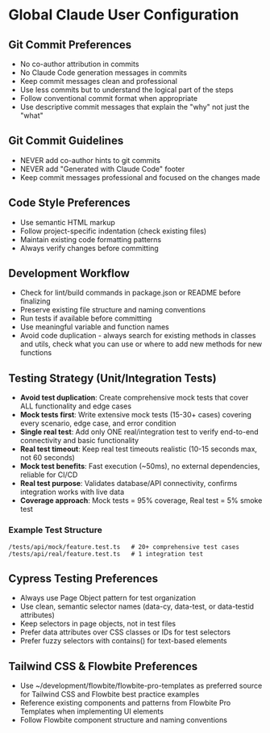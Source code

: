# Global Claude User Configuration

## Git Commit Preferences
- No co-author attribution in commits
- No Claude Code generation messages in commits
- Keep commit messages clean and professional
- Use less commits but to understand the logical part of the steps 
- Follow conventional commit format when appropriate
- Use descriptive commit messages that explain the "why" not just the "what"

## Git Commit Guidelines
- NEVER add co-author hints to git commits
- NEVER add "Generated with Claude Code" footer
- Keep commit messages professional and focused on the changes made


## Code Style Preferences  
- Use semantic HTML markup
- Follow project-specific indentation (check existing files)
- Maintain existing code formatting patterns
- Always verify changes before committing

## Development Workflow
- Check for lint/build commands in package.json or README before finalizing
- Preserve existing file structure and naming conventions
- Run tests if available before committing
- Use meaningful variable and function names
- Avoid code duplication - always search for existing methods in classes and utils, check what you can use or where to add new methods for new functions

## Testing Strategy (Unit/Integration Tests)
- **Avoid test duplication**: Create comprehensive mock tests that cover ALL functionality and edge cases
- **Mock tests first**: Write extensive mock tests (15-30+ cases) covering every scenario, edge case, and error condition
- **Single real test**: Add only ONE real/integration test to verify end-to-end connectivity and basic functionality
- **Real test timeout**: Keep real test timeouts realistic (10-15 seconds max, not 60 seconds)
- **Mock test benefits**: Fast execution (~50ms), no external dependencies, reliable for CI/CD
- **Real test purpose**: Validates database/API connectivity, confirms integration works with live data
- **Coverage approach**: Mock tests = 95% coverage, Real test = 5% smoke test

### Example Test Structure
```
/tests/api/mock/feature.test.ts   # 20+ comprehensive test cases
/tests/api/real/feature.test.ts   # 1 integration test
```

## Cypress Testing Preferences
- Always use Page Object pattern for test organization
- Use clean, semantic selector names (data-cy, data-test, or data-testid attributes)
- Keep selectors in page objects, not in test files
- Prefer data attributes over CSS classes or IDs for test selectors
- Prefer fuzzy selectors with contains() for text-based elements

## Tailwind CSS & Flowbite Preferences
- Use ~/development/flowbite/flowbite-pro-templates as preferred source for Tailwind CSS and Flowbite best practice examples
- Reference existing components and patterns from Flowbite Pro Templates when implementing UI elements
- Follow Flowbite component structure and naming conventions
